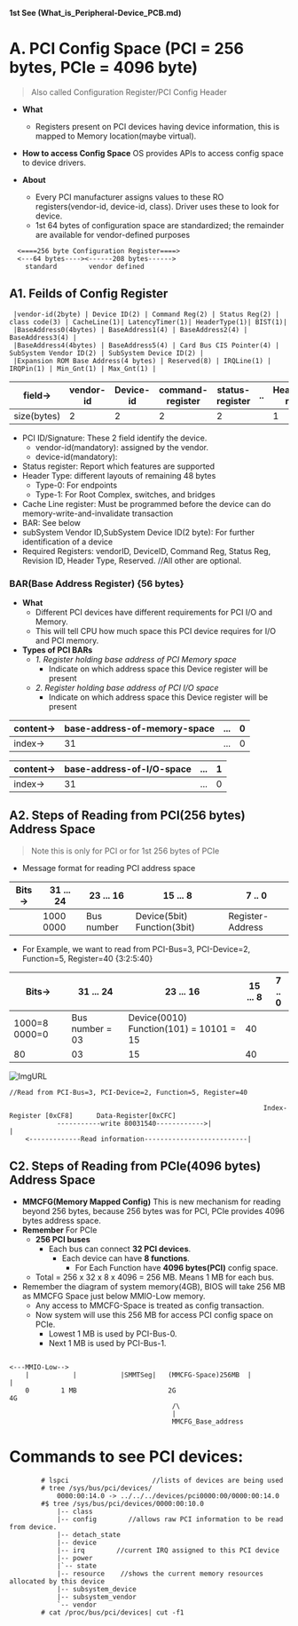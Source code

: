 **1st See (What_is_Peripheral-Device_PCB.md)**

# A. PCI Config Space (PCI = 256 bytes, PCIe = 4096 byte)
> Also called Configuration Register/PCI Config Header 
- **What** 
	- Registers present on PCI devices having device information, this is mapped to Memory location(maybe virtual).

- **How to access Config Space** OS provides APIs to access config space to device drivers.
- **About**
  - Every PCI manufacturer assigns values to these RO registers(vendor-id, device-id, class). Driver uses these to look for device.
  - 1st 64 bytes of configuration space are standardized; the remainder are available for vendor-defined purposes
```
  <====256 byte Configuration Register====>
  <---64 bytes----><------208 bytes------>
    standard        vendor defined
```

## A1. Feilds of Config Register
```
 |vendor-id(2byte) | Device ID(2) | Command Reg(2) | Status Reg(2) | class code(3) | CacheLine(1)| LatencyTimer(1)| HeaderType(1)| BIST(1)|
 |BaseAddress0(4bytes) | BaseAddress1(4) | BaseAddress2(4) | BaseAddress3(4) | 
 |BaseAddress4(4bytes) | BaseAddress5(4) | Card Bus CIS Pointer(4) | SubSystem Vendor ID(2) | SubSystem Device ID(2) | 
 |Expansion ROM Base Address(4 bytes) | Reserved(8) | IRQLine(1) | IRQPin(1) | Min_Gnt(1) | Max_Gnt(1) |
```

|field->|vendor-id|Device-id|command-register|status-register|..|HeaderType-register|CacheLine-register|BaseAddressRegister|
| --- | --- | --- | --- | --- | --- | ---- | --- | --- |
|size(bytes)|2|2|2|2| |1|1|56|

- PCI ID/Signature: These 2 field identify the device.
  - vendor-id(mandatory): assigned by the vendor.
  - device-id(mandatory):
- Status register: Report which features are supported  
- Header Type: different layouts of remaining 48 bytes
  - Type-0: For endpoints
  - Type-1: For Root Complex, switches, and bridges
- Cache Line register: Must be programmed before the device can do memory-write-and-invalidate transaction
- BAR: See below
- subSystem Vendor ID,SubSystem Device ID(2 byte): For further identification of a device
- Required Registers: vendorID, DeviceID, Command Reg, Status Reg, Revision ID, Header Type, Reserved.      //All other are optional.

### BAR(Base Address Register) {56 bytes}
- **What** 
  - Different PCI devices have different requirements for PCI I/O and Memory.
  - This will tell CPU how much space this PCI device requires for I/O and PCI memory.
- **Types of PCI BARs**
  - *1. Register holding base address of PCI Memory space* 
    - Indicate on which address space this Device register will be present
  - *2. Register holding base address of PCI I/O space* 
    - Indicate on which address space this Device register will be present    

|content->|base-address-of-memory-space|...|0|
| --- | --- | --- | --- |
|index->|31 |...|0|

|content->|base-address-of-I/O-space|...|1|
| --- | --- | --- | --- |
|index->|31 |...|0|


## A2. Steps of Reading from PCI(256 bytes) Address Space
> Note this is only for PCI or for 1st 256 bytes of PCIe
- Message format for reading PCI address space

|Bits->|31 ... 24| 23 ... 16 | 15 ... 8| 7 .. 0 |
| --- | --- | --- | --- | --- |
| | 1000 0000 | Bus number | Device(5bit) Function(3bit) | Register-Address| 

- For Example, we want to read from PCI-Bus=3, PCI-Device=2, Function=5, Register=40		{3:2:5:40}

|Bits->|31 ... 24| 23 ... 16 | 15 ... 8| 7 .. 0 |
| --- | --- | --- | --- | --- |
| 1000=8 0000=0 | Bus number = 03 | Device(0010) Function(101) = 10101 = 15 | 40 | 
| 80 | 03 | 15 | 40 | 

![ImgURL](https://i.ibb.co/xzwy2hY/PCI-READ.png)
```
//Read from PCI-Bus=3, PCI-Device=2, Function=5, Register=40

																Index-Register [0xCF8]		Data-Register[0xCFC]
			-----------write 80031540------------>|							|
	<-------------Read information--------------------------|
```

## C2. Steps of Reading from PCIe(4096 bytes) Address Space
- **MMCFG(Memory Mapped Config)** This is new mechanism for reading beyond 256 bytes, because 256 bytes was for PCI, PCIe provides 4096 bytes address space.
- **Remember** For PCIe
	- **256 PCI buses** 
		- Each bus can connect **32 PCI devices**.
			- Each device can have **8 functions**.
				- For Each Function have **4096 bytes(PCI)** config space.
	- Total = 256 x 32 x 8 x 4096 = 256 MB. Means 1 MB for each bus.
- Remember the diagram of system memory(4GB), BIOS will take 256 MB as MMCFG Space just below MMIO-Low memory.
	- Any access to MMCFG-Space is treated as config transaction.
	- Now system will use this 256 MB for access PCI config space on PCIe.
		- Lowest 1 MB is used by PCI-Bus-0.
		- Next 1 MB is used by PCI-Bus-1.
```	
														  					  	<---MMIO-Low-->
	|			|	 		|SMMTSeg|	(MMCFG-Space)256MB	|							|
	0		 1 MB						2G	 						      						  4G
										 /\
										 |
										 MMCFG_Base_address
```
	

# Commands to see PCI devices:
```
        # lspci                     //lists of devices are being used
        # tree /sys/bus/pci/devices/
            0000:00:14.0 -> ../../../devices/pci0000:00/0000:00:14.0
        #$ tree /sys/bus/pci/devices/0000:00:10.0
            |-- class
            |-- config        //allows raw PCI information to be read from device.
            |-- detach_state
            |-- device
            |-- irq        //current IRQ assigned to this PCI device
            |-- power
            |`-- state
            |-- resource    //shows the current memory resources allocated by this device
            |-- subsystem_device
            |-- subsystem_vendor
            `-- vendor
        # cat /proc/bus/pci/devices| cut -f1
```
